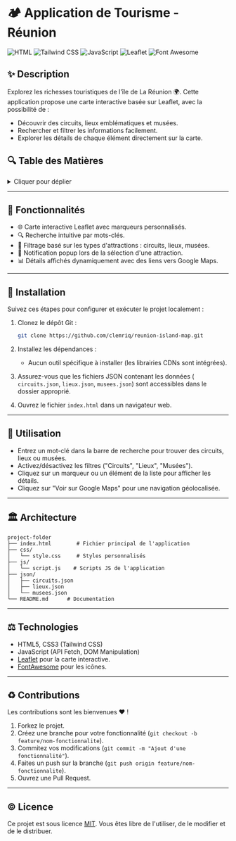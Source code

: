 # 🏕️ **Application de Tourisme - Réunion**

![HTML](https://img.shields.io/badge/HTML5-E34F26?style=for-the-badge&logo=html5&logoColor=white)
![Tailwind CSS](https://img.shields.io/badge/TailwindCSS-06B6D4?style=for-the-badge&logo=tailwindcss&logoColor=white)
![JavaScript](https://img.shields.io/badge/JavaScript-F7DF1E?style=for-the-badge&logo=javascript&logoColor=black)
![Leaflet](https://img.shields.io/badge/Leaflet-199900?style=for-the-badge&logo=leaflet&logoColor=white)
![Font Awesome](https://img.shields.io/badge/Font%20Awesome-339AF0?style=for-the-badge&logo=font-awesome&logoColor=white)

## ✨ **Description**
Explorez les richesses touristiques de l'île de La Réunion 🌍. Cette application propose une carte interactive basée sur Leaflet, avec la possibilité de :

- Découvrir des circuits, lieux emblématiques et musées.
- Rechercher et filtrer les informations facilement.
- Explorer les détails de chaque élément directement sur la carte.

## 🔍 **Table des Matières**
<details>
  <summary>Cliquer pour déplier</summary>

- [Fonctionnalités](#-fonctionnalit%C3%A9s)
- [Installation](#-installation)
- [Utilisation](#-utilisation)
- [Architecture](#-architecture)
- [Technologies](#%EF%B8%8F-technologies)
- [Contributions](#-contributions)
- [Licence](#%C2%A9-licence)
</details>

---

## 🎢 **Fonctionnalités**

- 🌐 Carte interactive Leaflet avec marqueurs personnalisés.
- 🔍 Recherche intuitive par mots-clés.
- 🔬 Filtrage basé sur les types d'attractions : circuits, lieux, musées.
- 🔔 Notification popup lors de la sélection d'une attraction.
- 📊 Détails affichés dynamiquement avec des liens vers Google Maps.

---

## 🚀 **Installation**

Suivez ces étapes pour configurer et exécuter le projet localement :

1. Clonez le dépôt Git :
   ```bash
   git clone https://github.com/clemriq/reunion-island-map.git
   ```

2. Installez les dépendances :
   - Aucun outil spécifique à installer (les librairies CDNs sont intégrées).

3. Assurez-vous que les fichiers JSON contenant les données (
`circuits.json`, `lieux.json`, `musees.json`) sont accessibles dans le dossier approprié.

4. Ouvrez le fichier `index.html` dans un navigateur web.

---

## 📖 **Utilisation**

- Entrez un mot-clé dans la barre de recherche pour trouver des circuits, lieux ou musées.
- Activez/désactivez les filtres ("Circuits", "Lieux", "Musées").
- Cliquez sur un marqueur ou un élément de la liste pour afficher les détails.
- Cliquez sur "Voir sur Google Maps" pour une navigation géolocalisée.

---

## 🏛️ **Architecture**

```text
project-folder
├── index.html        # Fichier principal de l'application
├── css/
│   └── style.css     # Styles personnalisés
├── js/
│   └── script.js    # Scripts JS de l'application
├── json/
│   ├── circuits.json
│   ├── lieux.json
│   └── musees.json
└── README.md      # Documentation
```

---

## ⚖️ **Technologies**

- HTML5, CSS3 (Tailwind CSS)
- JavaScript (API Fetch, DOM Manipulation)
- [Leaflet](https://leafletjs.com/) pour la carte interactive.
- [FontAwesome](https://fontawesome.com/) pour les icônes.

---

## ♻️ **Contributions**

Les contributions sont les bienvenues ♥ ! 

1. Forkez le projet.
2. Créez une branche pour votre fonctionnalité (`git checkout -b feature/nom-fonctionnalite`).
3. Commitez vos modifications (`git commit -m "Ajout d'une fonctionnalité"`).
4. Faites un push sur la branche (`git push origin feature/nom-fonctionnalite`).
5. Ouvrez une Pull Request.

---

## © **Licence**

Ce projet est sous licence [MIT](LICENSE). Vous êtes libre de l'utiliser, de le modifier et de le distribuer.
